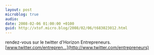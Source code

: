 ```yaml
---
layout: post
microblog: true
audio: 
date: 2008-02-06 01:00:00 +0100
guid: http://xtof.micro.blog/2008/02/06/t683023012.html
---
```

rendez-vous sur le twitter d'Horizon Entrepreneurs. [www.twitter.com/entrepren...](http://www.twitter.com/entrepreneurs)
